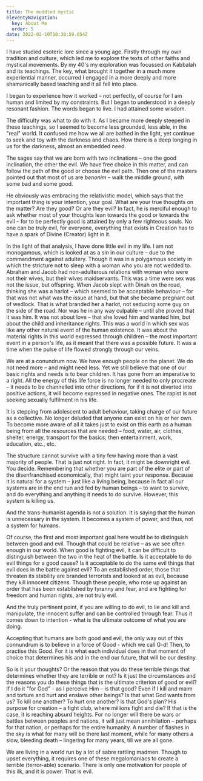 ```yaml
---
title: The muddled mystic
eleventyNavigation:
  key: About Me
  order: 5
date: 2022-02-10T10:30:59.054Z
---
```


I have studied esoteric lore since a young age. Firstly through my own tradition and culture, which led me to explore the texts of other faiths and mystical movements. By my 40's my exploration was focussed on Kabbalah and its teachings. The key, what brought it together in a much more experiential manner, occurred I engaged in a more deeply and more shamanically based teaching and it all fell into place.

I began to experience how it worked – not perfectly, of course for I am human and limited by my constraints. But I began to understood in a deeply resonant fashion. The words began to live. I had attained some wisdom.

The difficulty was what to do with it. As I became more deeply steeped in these teachings, so I seemed to become less grounded, less able, in the "real" world. It confused me how we all are bathed in the light, yet continue to seek and toy with the darkness and chaos. How there is a deep longing in us for the darkness, almost an embedded need.

The sages say that we are born with two inclinations – one the good inclination, the other the evil. We have free choice in this matter, and can follow the path of the good or choose the evil path. Then one of the masters pointed out that most of us are _benonim_ – walk the middle ground, with some bad and some good.

He obviously was embracing the relativistic model, which says that the important thing is your intention, your goal. What are your true thoughts on the matter? Are they good? Or are they evil? In fact, he is merciful enough to ask whether most of your thoughts lean towards the good or towards the evil – for to be perfectly good is attained by only a few righteous souls. No one can be truly evil, for everyone, everything that exists in Creation has to have a spark of Divine (Creator) light in it.

In the light of that analysis, I have done little evil in my life. I am not monogamous, which is looked at as a sin in our culture – due to the commandment against adultery. Though it was in a polygamous society in which the stricture not to sleep with a woman who you are not wedded to. Abraham and Jacob had non-adulterous relations with woman who were not their wives, but their wives maidservants. This was a time were sex was not the issue, but offspring. When Jacob slept with Dinah on the road, thinking she was a harlot – which seemed to be acceptable behaviour – for that was not what was the issue at hand, but that she became pregnant out of wedlock. That is what branded her a harlot, not seducing some guy on the side of the road. Nor was he in any way culpable – until she proved that it was him. It was not about love – that she loved him and wanted him, but about the child and inheritance rights. This was a world in which sex was like any other natural event of the human existence. It was about the material rights in this world expressed through children – the most important event in a person's life, as it meant that there was a possible future. It was a time when the pulse of life flowed strongly through our veins.

We are at a conundrum now. We have enough people on the planet. We do not need more – and might need less. Yet we still believe that one of our basic rights and needs is to bear children. It has gone from an imperative to a right. All the energy of this life force is no longer needed to only procreate – it needs to be channelled into other directions, for if it is not diverted into positive actions, it will become expressed in negative ones. The rapist is not seeking sexually fulfilment in his life.

It is stepping from adolescent to adult behaviour, taking charge of our future as a collective. No longer deluded that anyone can exist on his or her own. To become more aware of all it takes just to exist on this earth as a human being from all the resources that are needed – food, water, air, clothes, shelter, energy, transport for the basics; then entertainment, work, education, etc., etc.

The structure cannot survive with a tiny few having more than a vast majority of people. That is just not right. In fact, it might be downright evil. You decide. Remembering that whether you are part of the elite or part of the disenfranchised economically, that might taint your response. Because it is natural for a system – just like a living being, because in fact all our systems are in the end run and fed by human beings – to want to survive, and do everything and anything it needs to do survive. However, this system is killing us.

And the trans-humanist agenda is not a solution. It is saying that the human is unnecessary in the system. It becomes a system of power, and thus, not a system for humans.

Of course, the first and most important goal here would be to distinguish between good and evil. Though that could be relative – as we see often enough in our world. When good is fighting evil, it can be difficult to distinguish between the two in the heat of the battle. Is it acceptable to do evil things for a good cause? Is it acceptable to do the same evil things that evil does in the battle against evil? To an established order, those that threaten its stability are branded terrorists and looked at as evil, because they kill innocent citizens. Though these people, who rose up against an order that has been established by tyranny and fear, and are fighting for freedom and human rights, are not truly evil.

And the truly pertinent point, if you are willing to do evil, to lie and kill and manipulate, the innocent suffer and can be controlled through fear. Thus it comes down to intention - what is the ultimate outcome of what you are doing.

Accepting that humans are both good and evil, the only way out of this connundrum is to believe in a force of Good - which we call G-d! Then, to practise this Good. For it is what each individual does in that moment of choice that determines his and in the end our future, that will be our destiny.

So is it your thoughts? Or the reason that you do these terrible things that determines whether they are terrible or not? Is it just the circumstances and the reasons you do these things that is the ultimate criterion of good or evil? If I do it "for God" - as I perceive Him – is that good? Even if I kill and maim and torture and hurt and enslave other beings? Is that what God wants from us? To kill one another? To hurt one another? Is that God's plan? His purpose for creation – a fight club, where millions fight and die? If that is the case, it is reaching absurd heights. For no longer will there be wars or battles between peoples and nations, it will just mean annihilation – perhaps for that nation, or perhaps for the entire humanity. A number of flashes in the sky is what for many will be there last moment, while for many others a slow, bleeding death – lingering for many years, till we are all gone.

We are living in a world run by a lot of sabre rattling madmen. Though to upset everything, it requires one of these megalomaniacs to create a terrible (terror-able) scenario. There is only one motivation for people of this ilk, and it is power. That is evil.
